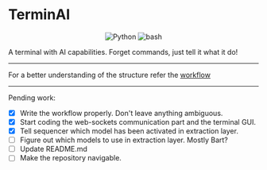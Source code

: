 # TerminAI

<p align="center">
  <img src="https://img.shields.io/badge/Code-Python-informational?style=flat&logo=python&color=blue" alt="Python" />
  <img src="https://img.shields.io/badge/Code-Bash-informational?style=flat&logo=Bash&color=yellow" alt="bash" />
</p>

A terminal with AI capabilities. Forget commands, just tell it what it do!

---

For a better understanding of the structure refer the [workflow](./.idea/workflow.md)

---

Pending work:

- [x] Write the workflow properly. Don't leave anything ambiguous.
- [x] Start coding the web-sockets communication part and the terminal GUI.
- [x] Tell sequencer which model has been activated in extraction layer.
- [ ] Figure out which models to use in extraction layer. Mostly Bart?
- [ ] Update README.md
- [ ] Make the repository navigable.

